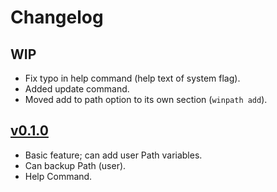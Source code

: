 # Changelog

## WIP
* Fix typo in help command (help text of system flag).
* Added update command.
* Moved add to path option to its own section (`winpath add`).

## [v0.1.0](https://github.com/ANF-Studios/WinPath/releases/tag/0.1.0)
* Basic feature; can add user Path variables.
* Can backup Path (user).
* Help Command.

